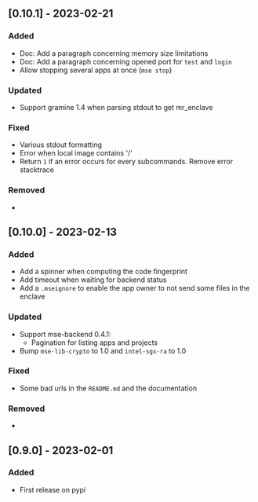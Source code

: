 ## \[0.10.1\] - 2023-02-21

### Added

* Doc: Add a paragraph concerning memory size limitations
* Doc: Add a paragraph concerning opened port for `test` and `login`
* Allow stopping several apps at once (`mse stop`)

### Updated

* Support gramine 1.4 when parsing stdout to get mr_enclave

### Fixed

* Various stdout formatting 
* Error when local image contains '/' 
* Return `1` if an error occurs for every subcommands. Remove error stacktrace

### Removed

* 


## \[0.10.0\] - 2023-02-13

### Added

* Add a spinner when computing the code fingerprint
* Add timeout when waiting for backend status
* Add a `.mseignore` to enable the app owner to not send some files in the enclave

### Updated

* Support mse-backend 0.4.1:
  * Pagination for listing apps and projects
* Bump `mse-lib-crypto` to 1.0 and `intel-sgx-ra` to 1.0

### Fixed

* Some bad urls in the `README.md` and the documentation

### Removed

* 


## \[0.9.0\] - 2023-02-01

### Added

* First release on pypi